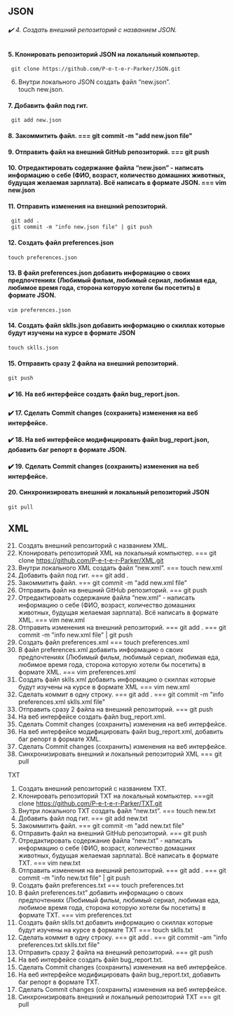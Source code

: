 ## JSON
###### :heavy_check_mark: 4. Создать внешний репозиторий c названием JSON. 
#### 5. Клонировать репозиторий JSON на локальный компьютер. 
	 git clone https://github.com/P-e-t-e-r-Parker/JSON.git
 6. Внутри локального JSON создать файл “new.json”.  
 	 touch new.json.
 #### 7. Добавить файл под гит.   
 	 git add new.json
 #### 8. Закоммитить файл. === git commit -m "add new.json file"
 #### 9. Отправить файл на внешний GitHub репозиторий. === git push
 #### 10. Отредактировать содержание файла “new.json” - написать информацию о себе (ФИО, возраст, количество домашних животных, будущая желаемая зарплата). Всё         написать в формате JSON. === vim new.json
 #### 11. Отправить изменения на внешний репозиторий. 
	 git add . 
	 git commit -m "info new.json file" | git push
 #### 12. Создать файл preferences.json 
 	touch preferences.json 
 #### 13. В файл preferences.json добавить информацию о своих предпочтениях (Любимый фильм, любимый сериал, любимая еда, любимое время года, сторона которую хотели бы посетить) в формате JSON. 
 	vim preferences.json
 #### 14. Создать файл sklls.json добавить информацию о скиллах которые будут изучены на курсе в формате JSON 
 	touch sklls.json
####  15. Отправить сразу 2 файла на внешний репозиторий. 
	git push
#### :heavy_check_mark: 16. На веб интерфейсе создать файл bug_report.json.
#### :heavy_check_mark: 17. Сделать Commit changes (сохранить) изменения на веб интерфейсе.
#### :heavy_check_mark: 18. На веб интерфейсе модифицировать файл bug_report.json, добавить баг репорт в формате JSON.
#### :heavy_check_mark: 19. Сделать Commit changes (сохранить) изменения на веб интерфейсе.
####  20. Синхронизировать внешний и локальный репозиторий JSON 
	git pull


## XML
 21. Создать внешний репозиторий c названием XML.
 22. Клонировать репозиторий XML на локальный компьютер. === git clone https://github.com/P-e-t-e-r-Parker/XML.git
 23. Внутри локального XML создать файл “new.xml”. === touch new.xml
 24. Добавить файл под гит. === git add .
 25. Закоммитить файл. === git commit -m "add new.xml file"
 26. Отправить файл на внешний GitHub репозиторий. === git push
 27. Отредактировать содержание файла “new.xml” - написать информацию о себе (ФИО, возраст, количество домашних животных, будущая желаемая зарплата). Всё написать в формате XML. === vim new.xml
 28. Отправить изменения на внешний репозиторий. 
	=== git add . 
	=== git commit -m "info new.xml file" | git push
 29. Создать файл preferences.xml === touch preferences.xml
 30. В файл preferences.xml добавить информацию о своих предпочтениях (Любимый фильм, любимый сериал, любимая еда, любимое время года, сторона которую хотели бы посетить) в формате XML. === vim preferences.xml
 31. Создать файл sklls.xml добавить информацию о скиллах которые будут изучены на курсе в формате XML === vim new.xml
 32. Сделать коммит в одну строку. 
	=== git add . 
	=== git commit -m "info preferences.xml sklls.xml file"
 33. Отправить сразу 2 файла на внешний репозиторий. === git push
 34. На веб интерфейсе создать файл bug_report.xml.
 35. Сделать Commit changes (сохранить) изменения на веб интерфейсе.
 36. На веб интерфейсе модифицировать файл bug_report.xml, добавить баг репорт в формате XML.
 37. Сделать Commit changes (сохранить) изменения на веб интерфейсе.
 38. Синхронизировать внешний и локальный репозиторий XML === git pull


TXT
 1. Создать внешний репозиторий c названием TXT. 
 2. Клонировать репозиторий TXT на локальный компьютер.  ===git clone https://github.com/P-e-t-e-r-Parker/TXT.git
 3. Внутри локального TXT создать файл “new.txt”. === touch new.txt
 4. Добавить файл под гит. === git add new.txt
 5. Закоммитить файл. === git commit -m "add new.txt file"
 6. Отправить файл на внешний GitHub репозиторий. === git push
 7. Отредактировать содержание файла “new.txt” - написать информацию о себе (ФИО, возраст, количество домашних животных, будущая желаемая зарплата). Всё написать в формате TXT. === vim new.txt
 8. Отправить изменения на внешний репозиторий. 
	=== git add .
	=== git commit -m "info new.txt file" | git push
 9. Создать файл preferences.txt === touch preferences.txt
 10. В файл preferences.txt” добавить информацию о своих предпочтениях (Любимый фильм, любимый сериал, любимая еда, любимое время года, сторона которую хотели бы посетить) в формате TXT. === vim preferences.txt
 11. Создать файл sklls.txt добавить информацию о скиллах которые будут изучены на курсе в формате TXT === touch sklls.txt
 12. Сделать коммит в одну строку. 
	=== git add .
	=== git commit -am "info preferences.txt sklls.txt file"
 13. Отправить сразу 2 файла на внешний репозиторий.  === git push
 14. На веб интерфейсе создать файл bug_report.txt.
 15. Сделать Commit changes (сохранить) изменения на веб интерфейсе.
 16. На веб интерфейсе модифицировать файл bug_report.txt, добавить баг репорт в формате TXT.
 17. Сделать Commit changes (сохранить) изменения на веб интерфейсе.
 18. Синхронизировать внешний и локальный репозиторий TXT  === git pull
